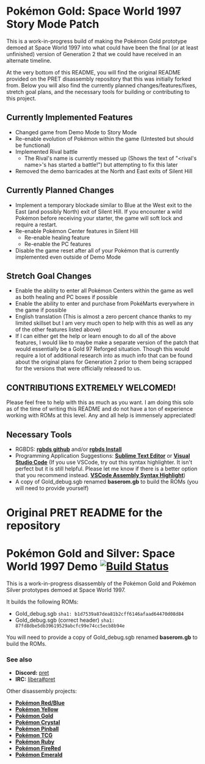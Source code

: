 # Pokémon Gold: Space World 1997 Story Mode Patch

This is a work-in-progress build of making the Pokémon Gold prototype demoed at Space World 1997 into what could have been the final (or at least unfinished) version of Generation 2 that we could have received in an alternate timeline.

At the very bottom of this README, you will find the original README provided on the PRET disassembly repository that this was initially forked from. Below you will also find the currently planned changes/features/fixes, stretch goal plans, and the necessary tools for building or contributing to this project. 

## Currently Implemented Features
- Changed game from Demo Mode to Story Mode
- Re-enable evolution of Pokémon within the game (Untested but should be functional)
- Implemented Rival battle
  - The Rival's name is currently messed up (Shows the text of "<rival's name>'s has started a battle!") but attempting to fix this later
- Removed the demo barricades at the North and East exits of Silent Hill

## Currently Planned Changes
- Implement a temporary blockade similar to Blue at the West exit to the East (and possibly North) exit of Silent Hill. If you encounter a wild Pokémon before receiving your starter, the game will soft lock and require a restart.
- Re-enable Pokémon Center features in Silent Hill
  - Re-enable healing feature
  - Re-enable the PC features
- Disable the game reset after all of your Pokémon that is currently implemented even outside of Demo Mode

## Stretch Goal Changes
- Enable the ability to enter all Pokémon Centers within the game as well as both healing and PC boxes if possible
- Enable the ability to enter and purchase from PokéMarts everywhere in the game if possible
- English translation (This is almost a zero percent chance thanks to my limited skillset but I am very much open to help with this as well as any of the other features listed above)
- If I can either get the help or learn enough to do all of the above features, I would like to maybe make a separate version of the patch that would essentially be a Gold 97 Reforged situation. Though this would require a lot of additional research into as much info that can be found about the original plans for Generation 2 prior to them being scrapped for the versions that were officially released to us.

## CONTRIBUTIONS EXTREMELY WELCOMED!
Please feel free to help with this as much as you want. I am doing this solo as of the time of writing this README and do not have a ton of experience working with ROMs at this level. Any and all help is immensely appreciated!

## Necessary Tools
- RGBDS: [**rgbds github**] and/or [**rgbds Install**]
- Programming Application Suggestions: [**Sublime Text Editor**] or [**Visual Studio Code**] (If you use VSCode, try out this syntax highlighter. It isn't perfect but it is still helpful. Please let me know if there is a better option that you recommend instead. [**VSCode Assembly Syntax Highlight**])
- A copy of Gold_debug.sgb renamed **baserom.gb** to build the ROMs (you will need to provide yourself)

[**rgbds github**]: https://github.com/gbdev/rgbds
[**rgbds Install**]: https://rgbds.gbdev.io/install
[**Sublime Text Editor**]: https://www.sublimetext.com/
[**Visual Studio Code**]: https://code.visualstudio.com/
[**VSCode Assembly Syntax Highlight**]: https://marketplace.visualstudio.com/items?itemName=Toeffe3.asm-syntaxhighlight

# Original PRET README for the repository

# Pokémon Gold and Silver: Space World 1997 Demo [![Build Status][ci-badge]][ci]

This is a work-in-progress disassembly of the Pokémon Gold and Pokémon Silver prototypes demoed at Space World 1997.

It builds the following ROMs:

- Gold_debug.sgb `sha1: b1d7539a87dea81b2cff6146afaad64470d08d84`
- Gold_debug.sgb (correct header) `sha1: 87fd8dbe5db39619529abcfc99e74cc5ecb8b94e`

You will need to provide a copy of Gold_debug.sgb renamed **baserom.gb** to build the ROMs.


### See also

- **Discord:** [pret][discord]
- **IRC:** [libera#pret][irc]

Other disassembly projects:

- [**Pokémon Red/Blue**][pokered]
- [**Pokémon Yellow**][pokeyellow]
- [**Pokémon Gold**][pokegold]
- [**Pokémon Crystal**][pokecrystal]
- [**Pokémon Pinball**][pokepinball]
- [**Pokémon TCG**][poketcg]
- [**Pokémon Ruby**][pokeruby]
- [**Pokémon FireRed**][pokefirered]
- [**Pokémon Emerald**][pokeemerald]

[pokered]: https://github.com/pret/pokered
[pokeyellow]: https://github.com/pret/pokeyellow
[pokegold]: https://github.com/pret/pokegold
[pokecrystal]: https://github.com/pret/pokecrystal
[pokepinball]: https://github.com/pret/pokepinball
[poketcg]: https://github.com/pret/poketcg
[pokeruby]: https://github.com/pret/pokeruby
[pokefirered]: https://github.com/pret/pokefirered
[pokeemerald]: https://github.com/pret/pokeemerald
[discord]: https://discord.gg/d5dubZ3
[irc]: https://web.libera.chat/?#pret
[ci]: https://github.com/pret/pokegold-spaceworld/actions
[ci-badge]: https://github.com/pret/pokegold-spaceworld/actions/workflows/main.yml/badge.svg
